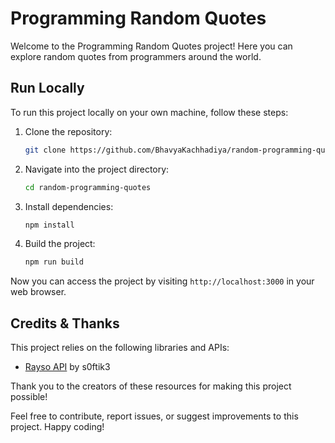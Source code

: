 # Programming Random Quotes

Welcome to the Programming Random Quotes project! Here you can explore random quotes from programmers around the world.

## Run Locally

To run this project locally on your own machine, follow these steps:

1. Clone the repository:

    ```bash
    git clone https://github.com/BhavyaKachhadiya/random-programming-quotes.git
    ```

2. Navigate into the project directory:

    ```bash
    cd random-programming-quotes
    ```

3. Install dependencies:

    ```bash
    npm install
    ```

4. Build the project:

    ```bash
    npm run build
    ```


Now you can access the project by visiting `http://localhost:3000` in your web browser.

## Credits & Thanks

This project relies on the following libraries and APIs:

- [Rayso API](https://github.com/s0ftik3/rayso-api) by s0ftik3

Thank you to the creators of these resources for making this project possible!

Feel free to contribute, report issues, or suggest improvements to this project. Happy coding!
